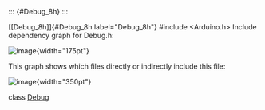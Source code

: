 ::: {#Debug_8h}
:::

[\[Debug\_8h\]]{#Debug_8h label="Debug_8h"} \#include $<$Arduino.h$>$
Include dependency graph for Debug.h:

![image](Debug_8h__incl){width="175pt"}

This graph shows which files directly or indirectly include this file:

![image](Debug_8h__dep__incl){width="350pt"}

class [Debug](#classDebug)
